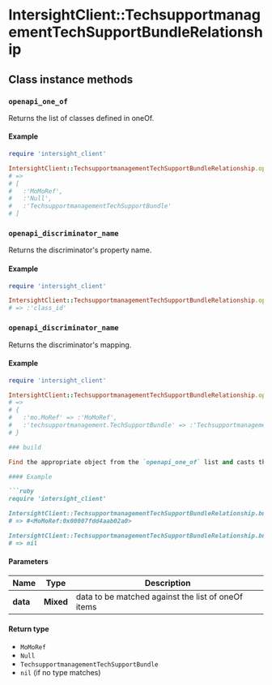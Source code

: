# IntersightClient::TechsupportmanagementTechSupportBundleRelationship

## Class instance methods

### `openapi_one_of`

Returns the list of classes defined in oneOf.

#### Example

```ruby
require 'intersight_client'

IntersightClient::TechsupportmanagementTechSupportBundleRelationship.openapi_one_of
# =>
# [
#   :'MoMoRef',
#   :'Null',
#   :'TechsupportmanagementTechSupportBundle'
# ]
```

### `openapi_discriminator_name`

Returns the discriminator's property name.

#### Example

```ruby
require 'intersight_client'

IntersightClient::TechsupportmanagementTechSupportBundleRelationship.openapi_discriminator_name
# => :'class_id'
```

### `openapi_discriminator_name`

Returns the discriminator's mapping.

#### Example

```ruby
require 'intersight_client'

IntersightClient::TechsupportmanagementTechSupportBundleRelationship.openapi_discriminator_mapping
# =>
# {
#   :'mo.MoRef' => :'MoMoRef',
#   :'techsupportmanagement.TechSupportBundle' => :'TechsupportmanagementTechSupportBundle'
# }

### build

Find the appropriate object from the `openapi_one_of` list and casts the data into it.

#### Example

```ruby
require 'intersight_client'

IntersightClient::TechsupportmanagementTechSupportBundleRelationship.build(data)
# => #<MoMoRef:0x00007fdd4aab02a0>

IntersightClient::TechsupportmanagementTechSupportBundleRelationship.build(data_that_doesnt_match)
# => nil
```

#### Parameters

| Name | Type | Description |
| ---- | ---- | ----------- |
| **data** | **Mixed** | data to be matched against the list of oneOf items |

#### Return type

- `MoMoRef`
- `Null`
- `TechsupportmanagementTechSupportBundle`
- `nil` (if no type matches)

